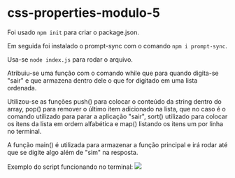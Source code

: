 # css-properties-modulo-5

Foi usado `npm init` para criar o package.json.

Em seguida foi instalado o prompt-sync com o comando `npm i prompt-sync`.

Usa-se `node index.js` para rodar o arquivo.

Atribuiu-se uma função com o comando while que para quando digita-se "sair" e que armazena dentro dele o que for digitado em uma lista ordenada.

Utilizou-se as funções push() para colocar o conteúdo da string dentro do array, pop() para remover o último item adicionado na lista, que no caso é o comando utilizado para parar a aplicação "sair", sort() utilizado para colocar os itens da lista em ordem alfabética e map() listando os itens um por linha no terminal.

A função main() é utilizada para armazenar a função principal e irá rodar até que se digite algo além de "sim" na resposta.


Exemplo do script funcionando no terminal:
<img src="./images/cssPropsterminal" />
